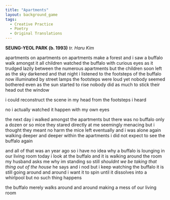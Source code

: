 ```yaml
---
title: "Apartments"
layout: background_game
tags:
  - Creative Practice
  - Poetry
  - Original Translations
---
```


**SEUNG-YEOL PARK (b. 1993)**
*tr. Haru Kim*

apartments on apartments on apartments make a forest and i saw a buffalo walk amongst it all children watched the buffalo with curious eyes as it trudged lazily between the numerous apartments but the children soon left as the sky darkened and that night i listened to the footsteps of the buffalo now illuminated by street lamps the footsteps were loud yet nobody seemed bothered even as the sun started to rise nobody did as much to stick their head out the window

i could reconstruct the scene in my head from the footsteps i heard

no i actually watched it happen with my own eyes

the next day i walked amongst the apartments but there was no buffalo only a dozen or so mice they stared directly at me seemingly menacing but i thought they meant no harm the mice left eventually and i was alone again walking deeper and deeper within the apartments i did not expect to see the buffalo again

and all of that was an year ago so i have no idea why a buffalo is lounging in our living room today i look at the buffalo and it is walking around the room my husband asks me why im standing so still *shouldnt we be taking that thing out of the house* he says and i nod but i keep watching the buffalo it is still going around and around i want it to spin until it dissolves into a whirlpool but no such thing happens 

the buffalo merely walks around and around making a mess of our living room
